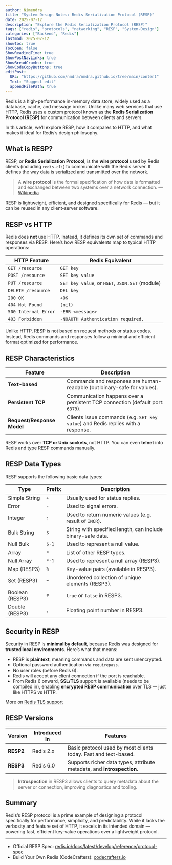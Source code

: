 ```yaml
---
author: Nimendra
title: "System Design Notes: Redis Serialization Protocol (RESP)"
date: 2025-07-12
description: "Explore the Redis Serialization Protocol (RESP)"
tags: ["redis", "protocols", "networking", "RESP", "System-Design"]
categories: ["Backend", "Redis"]
lastmod: 2025-07-12
showtoc: true
TocOpen: false
ShowReadingTime: true
ShowPostNavLinks: true
ShowBreadCrumbs: true
ShowCodeCopyButtons: true
editPost:
  URL: "https://github.com/nmdra/nmdra.github.io/tree/main/content"
  Text: "Suggest edit"
  appendFilePath: true
--- 
```




Redis is a high-performance in-memory data store, widely used as a database, cache, and message broker. Unlike many web services that use HTTP, Redis uses a custom protocol known as the **Redis Serialization Protocol (RESP)** for communication between clients and servers.

In this article, we’ll explore RESP, how it compares to HTTP, and what makes it ideal for Redis’s design philosophy.

## What is RESP?

RESP, or **Redis Serialization Protocol**, is the **wire protocol** used by Redis clients (including `redis-cli`) to communicate with the Redis server. It defines the way data is serialized and transmitted over the network.

> A **wire protocol** is the formal specification of how data is formatted and exchanged between two systems over a network connection.
> — [Wikipedia](https://en.wikipedia.org/wiki/Wire_protocol)

RESP is lightweight, efficient, and designed specifically for Redis — but it can be reused in any client-server software.

## RESP vs HTTP

Redis does **not** use HTTP. Instead, it defines its own set of commands and responses via RESP. Here’s how RESP equivalents map to typical HTTP operations:

| **HTTP Feature**       | **Redis Equivalent**                             |
|------------------------|--------------------------------------------------|
| `GET /resource`        | `GET key`                                        |
| `POST /resource`       | `SET key value`                                  |
| `PUT /resource`        | `SET key value`, or `HSET`, `JSON.SET` (module)  |
| `DELETE /resource`     | `DEL key`                                        |
| `200 OK`               | `+OK`                                            |
| `404 Not Found`        | `(nil)`                                          |
| `500 Internal Error`   | `-ERR <message>`                                 |
| `403 Forbidden`        | `-NOAUTH Authentication required.`               |

Unlike HTTP, RESP is not based on request methods or status codes. Instead, Redis commands and responses follow a minimal and efficient format optimized for performance.

## RESP Characteristics

| Feature                    | Description                                                                             |
|----------------------------|-----------------------------------------------------------------------------------------|
| **Text-based**             | Commands and responses are human-readable (but binary-safe for values).                |
| **Persistent TCP**         | Communication happens over a persistent TCP connection (default port: `6379`).         |
| **Request/Response Model** | Clients issue commands (e.g. `SET key value`) and Redis replies with a response.       |

RESP works over **TCP or Unix sockets**, not HTTP. You can even **telnet** into Redis and type RESP commands manually.

## RESP Data Types

RESP supports the following basic data types:

| **Type**        | **Prefix** | **Description**                                             |
| --------------- | ---------- | ----------------------------------------------------------- |
| Simple String   | `+`        | Usually used for status replies.                            |
| Error           | `-`        | Used to signal errors.                                      |
| Integer         | `:`        | Used to return numeric values (e.g. result of `INCR`).      |
| Bulk String     | `$`        | String with specified length, can include binary-safe data. |
| Null Bulk       | `$-1`      | Used to represent a null value.                             |
| Array           | `*`        | List of other RESP types.                                   |
| Null Array      | `*-1`      | Used to represent a null array (RESP3).                     |
| Map (RESP3)     | `%`        | Key-value pairs (available in RESP3).                       |
| Set (RESP3)     | `~`        | Unordered collection of unique elements (RESP3).            |
| Boolean (RESP3) | `#`        | `true` or `false` in RESP3.                                 |
| Double (RESP3)  | `,`        | Floating point number in RESP3.                             |

## Security in RESP

Security in RESP is **minimal by default**, because Redis was designed for **trusted local environments**. Here’s what that means:

- RESP is **plaintext**, meaning commands and data are sent unencrypted.
- Optional password authentication via `requirepass`.
- No user roles (before Redis 6).
- Redis will accept any client connection if the port is reachable.
- From Redis 6 onward, **SSL/TLS** support is available (needs to be compiled in), enabling **encrypted RESP communication** over TLS — just like HTTPS vs HTTP.

More on [Redis TLS support](https://redis.io/docs/latest/operate/oss_and_stack/management/security/encryption/)

## RESP Versions

| Version   | Introduced In | Features                                                                 |
|-----------|---------------|--------------------------------------------------------------------------|
| **RESP2** | Redis 2.x     | Basic protocol used by most clients today. Fast and text-based.          |
| **RESP3** | Redis 6.0     | Supports richer data types, attribute metadata, and **introspection**.   |

> **Introspection** in RESP3 allows clients to query metadata about the server or connection, improving diagnostics and tooling.

## Summary

Redis’s RESP protocol is a prime example of designing a protocol specifically for performance, simplicity, and predictability. While it lacks the verbosity and feature set of HTTP, it excels in its intended domain — powering fast, efficient key-value operations over a lightweight protocol.

--- 

- Official RESP Spec: [redis.io/docs/latest/develop/reference/protocol-spec](https://redis.io/docs/latest/develop/reference/protocol-spec)
- Build Your Own Redis (CodeCrafters): [codecrafters.io](https://app.codecrafters.io/r/gentle-armadillo-148010)


